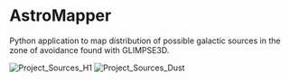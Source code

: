 # AstroMapper
Python application to map distribution of possible galactic sources in the zone of avoidance found with GLIMPSE3D.

![Project_Sources_H1](https://user-images.githubusercontent.com/72321786/123405945-47be3c80-d5a2-11eb-85ce-a1bbd0260638.png)
![Project_Sources_Dust](https://user-images.githubusercontent.com/72321786/123405964-4c82f080-d5a2-11eb-8397-ad467e388258.png)
